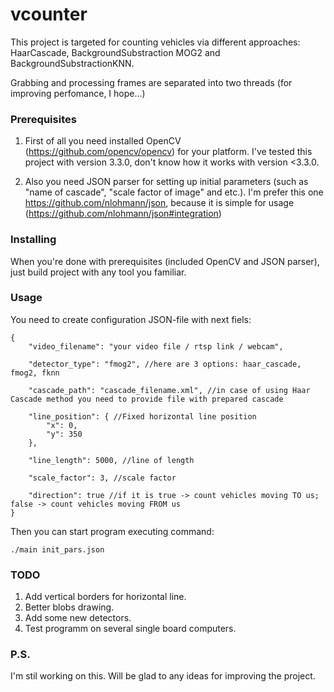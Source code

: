 # vcounter
This project is targeted for counting vehicles via different approaches: HaarCascade, BackgroundSubstraction MOG2 and BackgroundSubstractionKNN.

Grabbing and processing frames are separated into two threads (for improving perfomance, I hope...)

### Prerequisites
1) First of all you need installed OpenCV (https://github.com/opencv/opencv) for your platform. I've tested this project with version 3.3.0, don't know how it works with version <3.3.0.

2) Also you need JSON parser for setting up initial parameters (such as "name of cascade", "scale factor of image" and etc.). I'm prefer this one https://github.com/nlohmann/json, because it is simple for usage (https://github.com/nlohmann/json#integration)

### Installing
When you're done with prerequisites (included OpenCV and JSON parser), just build project with any tool you familiar.

### Usage
You need to create configuration JSON-file with next fiels:
```
{
	"video_filename": "your video file / rtsp link / webcam",
  
	"detector_type": "fmog2", //here are 3 options: haar_cascade, fmog2, fknn
  
	"cascade_path": "cascade_filename.xml", //in case of using Haar Cascade method you need to provide file with prepared cascade
  
	"line_position": { //Fixed horizontal line position
		"x": 0,
		"y": 350
	},
  
	"line_length": 5000, //line of length
  
	"scale_factor": 3, //scale factor
  
	"direction": true //if it is true -> count vehicles moving TO us; false -> count vehicles moving FROM us
}
```
Then you can start program executing command:
```
./main init_pars.json
```

### TODO
 1. Add vertical borders for horizontal line.
 2. Better blobs drawing.
 3. Add some new detectors.
 4. Test programm on several single board computers.
 
### P.S.
I'm stil working on this. Will be glad to any ideas for improving the project.
